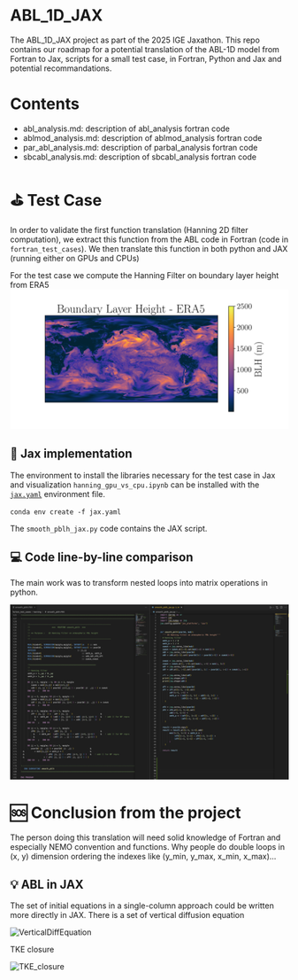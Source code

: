 # ABL_1D_JAX
The ABL_1D_JAX project as part of the 2025 IGE Jaxathon. This repo contains our roadmap for a potential translation of the ABL-1D model from Fortran to Jax, scripts for a small test case, in Fortran, Python and Jax and potential recommandations. 

# Contents
- abl_analysis.md: description of abl_analysis fortran code
- ablmod_analysis.md: description of ablmod_analysis fortran code
- par_abl_analysis.md: description of parbal_analysis fortran code
- sbcabl_analysis.md: description of sbcabl_analysis fortran code


# ⛳️ Test Case
In order to validate the first function translation (Hanning 2D filter computation), we extract this function from the ABL code in Fortran (code in `fortran_test_cases`).
We then translate this function in both python and JAX (running either on GPUs and CPUs)

For the test case we compute the Hanning Filter on boundary layer height from ERA5
![](blh_test.png)

## 🚀 Jax implementation

The environment to install the libraries necessary for the test case in Jax and visualization `hanning_gpu_vs_cpu.ipynb` can be installed with the [`jax.yaml`](jax.yaml) environment file.

`conda env create -f jax.yaml`

The `smooth_pblh_jax.py` code contains the JAX script. 

## 💻 Code line-by-line comparison

The main work was to transform nested loops into matrix operations in python.

![](code-fortran-jax.png)

# 🆘 Conclusion from the project

The person doing this translation will need solid knowledge of Fortran and especially NEMO convention and functions. Why people do double loops in (x, y) dimension ordering the indexes like (y_min, y_max, x_min, x_max)... 

## 💡 ABL in JAX
The set of initial equations in a single-column approach could be written more directly in JAX.
There is a set of vertical diffusion equation


<img width="389" alt="VerticalDiffEquation" src="https://github.com/user-attachments/assets/acb9d01f-bb50-4933-8f2e-5a9413a2b0a1" />

TKE closure

<img width="534" alt="TKE_closure" src="https://github.com/user-attachments/assets/d18c89ab-b14b-489a-ae8f-047911e39190" />

